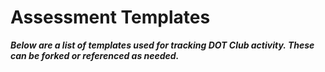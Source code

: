 # Assessment Templates
***Below are a list of templates used for tracking DOT Club activity. These can be forked or referenced as needed.*** 
